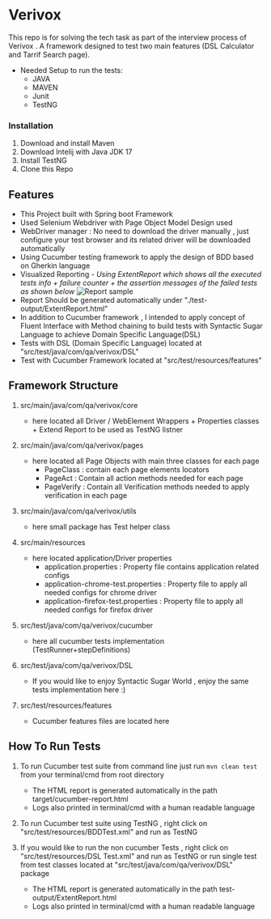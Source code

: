 # Verivox
This repo is for solving the tech task as part of the interview process of Verivox . A framework designed to test two main features (DSL Calculator and Tarrif Search page).

* Needed Setup to run the tests:
    * JAVA
    * MAVEN
    * Junit
    * TestNG

### Installation

1. Download and install Maven
2. Download Intelij with Java JDK 17
3. Install TestNG
4. Clone this Repo

## Features

* This Project built with Spring boot Framework
* Used Selenium Webdriver with Page Object Model Design used 
* WebDriver manager : No need to download the driver manually , just configure your test browser and its related driver will be downloaded automatically
* Using Cucumber testing framework to apply the design of BDD based on Gherkin language
* Visualized Reporting - *Using ExtentReport which shows all the executed tests info + failure counter + the assertion messages of the failed tests as shown below*
  ![Report sample](https://github.com/Waleedmohammed/QAChallenge_Verivox/blob/master/ExtentReport.png)
* Report Should be generated automatically under "./test-output/ExtentReport.html"
* In addition to Cucumber framework , I intended to apply concept of Fluent Interface with Method chaining to build tests with Syntactic Sugar Language to achieve Domain Specific Language(DSL)
* Tests with DSL (Domain Specific Language) located at "src/test/java/com/qa/verivox/DSL"
* Test with Cucumber Framework located at "src/test/resources/features"

## Framework Structure
1. src/main/java/com/qa/verivox/core
   * here located all Driver / WebElement Wrappers + Properties classes + Extend Report to be used as TestNG listner

2. src/main/java/com/qa/verivox/pages
   * here located all Page Objects with main three classes for each page
     *  PageClass : contain each page elements locators
     *  PageAct : Contain all action methods needed for each page
     *  PageVerify : Contain all Verification methods needed to apply verification in each page
3. src/main/java/com/qa/verivox/utils
   * here small package has Test helper class

4. src/main/resources
   * here located application/Driver properties 
     *  application.properties : Property file contains application related configs 
     *  application-chrome-test.properties : Property file to apply all needed configs for chrome driver
     *  application-firefox-test.properties : Property file to apply all needed configs for firefox driver

5. src/test/java/com/qa/verivox/cucumber
   * here all cucumber tests implementation (TestRunner+stepDefinitions)

6. src/test/java/com/qa/verivox/DSL
   * If you would like to enjoy Syntactic Sugar World , enjoy the same tests implementation here :) 

7. src/test/resources/features
   * Cucumber features files are located here


## How To Run Tests
1. To run Cucumber test suite from command line just run ``` mvn clean test ``` from your terminal/cmd from root directory
   * The HTML report is generated automatically in the path target/cucumber-report.html
   * Logs also printed in terminal/cmd with a human readable language

2. To run Cucumber test suite using TestNG , right click on "src/test/resources/BDDTest.xml" and run as TestNG
3. If you would like to run the non cucumber Tests , right click on "src/test/resources/DSL Test.xml" and run as TestNG or run single test from test classes located at "src/test/java/com/qa/verivox/DSL" package
   * The HTML report is generated automatically in the path test-output/ExtentReport.html
   * Logs also printed in terminal/cmd with a human readable language



